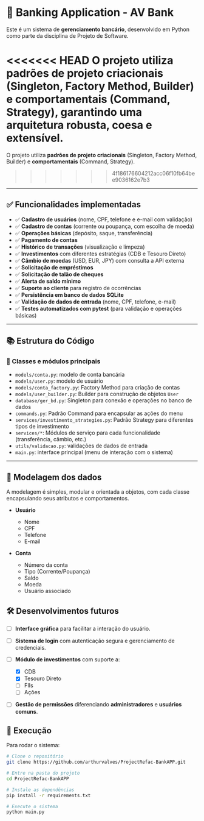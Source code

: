 
# 🏦 Banking Application - AV Bank

Este é um sistema de **gerenciamento bancário**, desenvolvido em Python como parte da disciplina de Projeto de Software.

<<<<<<< HEAD
O projeto utiliza **padrões de projeto criacionais** (Singleton, Factory Method, Builder) e **comportamentais** (Command, Strategy), garantindo uma arquitetura robusta, coesa e extensível.
=======
O projeto utiliza **padrões de projeto criacionais** (Singleton, Factory Method, Builder) e **comportamentais** (Command, Strategy).
>>>>>>> 4f186176604212acc06f10fb64bee9036162e7b3

---

## ✅ Funcionalidades implementadas

* ✅ **Cadastro de usuários** (nome, CPF, telefone e e-mail com validação)
* ✅ **Cadastro de contas** (corrente ou poupança, com escolha de moeda)
* ✅ **Operações básicas** (depósito, saque, transferência)
* ✅ **Pagamento de contas**
* ✅ **Histórico de transações** (visualização e limpeza)
* ✅ **Investimentos** com diferentes estratégias (CDB e Tesouro Direto)
* ✅ **Câmbio de moedas** (USD, EUR, JPY) com consulta a API externa
* ✅ **Solicitação de empréstimos**
* ✅ **Solicitação de talão de cheques**
* ✅ **Alerta de saldo mínimo**
* ✅ **Suporte ao cliente** para registro de ocorrências
* ✅ **Persistência em banco de dados SQLite**
* ✅ **Validação de dados de entrada** (nome, CPF, telefone, e-mail)
* ✅ **Testes automatizados com pytest** (para validação e operações básicas)


---

## 📚 Estrutura do Código

### 🧱 Classes e módulos principais

* `models/conta.py`: modelo de conta bancária
* `models/user.py`: modelo de usuário
* `models/conta_factory.py`: Factory Method para criação de contas
* `models/user_builder.py`: Builder para construção de objetos `User`
* `database/ger_bd.py`: Singleton para conexão e operações no banco de dados
* `commands.py`: Padrão Command para encapsular as ações do menu
* `services/investimento_strategies.py`: Padrão Strategy para diferentes tipos de investimento
* `services/*`: Módulos de serviço para cada funcionalidade (transferência, câmbio, etc.)
* `utils/validacao.py`: validações de dados de entrada
* `main.py`: interface principal (menu de interação com o sistema)

---

## 📌 Modelagem dos dados

A modelagem é simples, modular e orientada a objetos, com cada classe encapsulando seus atributos e comportamentos.

* **Usuário**

  * Nome
  * CPF
  * Telefone
  * E-mail

* **Conta**

  * Número da conta
  * Tipo (Corrente/Poupança)
  * Saldo
  * Moeda
  * Usuário associado

## 🛠️ Desenvolvimentos futuros

* [ ] **Interface gráfica** para facilitar a interação do usuário.
* [ ] **Sistema de login** com autenticação segura e gerenciamento de credenciais.
* [ ] **Módulo de investimentos** com suporte a:
  * [x] CDB
  * [x] Tesouro Direto
  * [ ] FIIs
  * [ ] Ações
* [ ] **Gestão de permissões** diferenciando **administradores** e **usuários comuns**.


## 🚀 Execução

Para rodar o sistema:

```bash
# Clone o repositório
git clone https://github.com/arthurvalves/ProjectRefac-BankAPP.git

# Entre na pasta do projeto
cd ProjectRefac-BankAPP

# Instale as dependências
pip install -r requirements.txt

# Execute o sistema
python main.py
```
